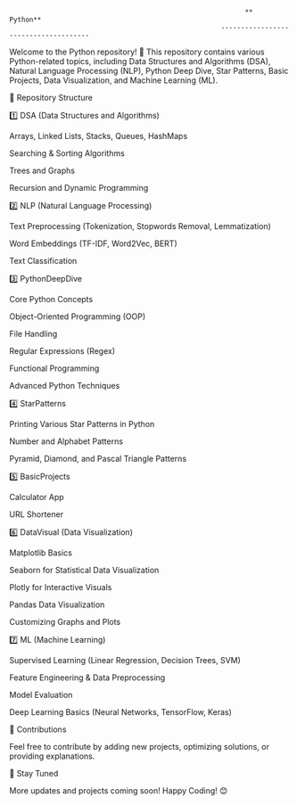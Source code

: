                                                                **   Python**
                                                         -------------------------------------

Welcome to the Python repository! 🚀 This repository contains various Python-related topics, including Data Structures and Algorithms (DSA), Natural Language Processing (NLP), Python Deep Dive, Star Patterns, Basic Projects, Data Visualization, and Machine Learning (ML).

📌 Repository Structure

1️⃣ DSA (Data Structures and Algorithms)

Arrays, Linked Lists, Stacks, Queues, HashMaps

Searching & Sorting Algorithms

Trees and Graphs

Recursion and Dynamic Programming

2️⃣ NLP (Natural Language Processing)

Text Preprocessing (Tokenization, Stopwords Removal, Lemmatization)

Word Embeddings (TF-IDF, Word2Vec, BERT)

Text Classification

3️⃣ PythonDeepDive

Core Python Concepts

Object-Oriented Programming (OOP)

File Handling

Regular Expressions (Regex)

Functional Programming

Advanced Python Techniques

4️⃣ StarPatterns

Printing Various Star Patterns in Python

Number and Alphabet Patterns

Pyramid, Diamond, and Pascal Triangle Patterns

5️⃣ BasicProjects

Calculator App

URL Shortener

6️⃣ DataVisual (Data Visualization)

Matplotlib Basics

Seaborn for Statistical Data Visualization

Plotly for Interactive Visuals

Pandas Data Visualization

Customizing Graphs and Plots

7️⃣ ML (Machine Learning)

Supervised Learning (Linear Regression, Decision Trees, SVM)

Feature Engineering & Data Preprocessing

Model Evaluation 

Deep Learning Basics (Neural Networks, TensorFlow, Keras)

🚀 Contributions

Feel free to contribute by adding new projects, optimizing solutions, or providing explanations.

📢 Stay Tuned

More updates and projects coming soon! Happy Coding! 😊
